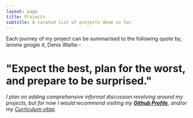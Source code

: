 ```yaml
---
layout: page
title: Projects
subtitle: A curated list of projects done so far.
---
```


Each journey of my project can be summarised to the following quote by, *lemme google it*, Denis Waitle:-

# "Expect the best, plan for the worst, and prepare to be surprised."

*I plan on adding comprehensive informal discussion revolving around my projects, but for now I would recommend visiting my [__Github Profile__](https://github.com/sans242), and/or my [Curriculum vitae](/assets/docs/cv.pdf).*
